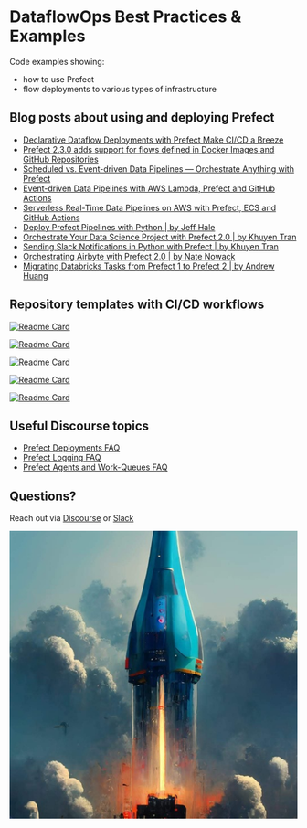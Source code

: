 # DataflowOps Best Practices & Examples
Code examples showing:
- how to use Prefect
- flow deployments to various types of infrastructure

## Blog posts about using and deploying Prefect
- [Declarative Dataflow Deployments with Prefect Make CI/CD a Breeze](https://medium.com/the-prefect-blog/declarative-dataflow-deployments-with-prefect-make-ci-cd-a-breeze-fe77bdbb58d4)
- [Prefect 2.3.0 adds support for flows defined in Docker Images and GitHub Repositories](https://medium.com/the-prefect-blog/prefect-2-3-0-adds-support-for-flows-defined-in-docker-images-and-github-repositories-79a8797a7371)
- [Scheduled vs. Event-driven Data Pipelines — Orchestrate Anything with Prefect](https://medium.com/the-prefect-blog/scheduled-vs-event-driven-data-pipelines-orchestrate-anything-with-prefect-b915e6adc3ba)
- [Event-driven Data Pipelines with AWS Lambda, Prefect and GitHub Actions](https://medium.com/the-prefect-blog/event-driven-data-pipelines-with-aws-lambda-prefect-and-github-actions-b3d9f84b1309)
- [Serverless Real-Time Data Pipelines on AWS with Prefect, ECS and GitHub Actions](https://medium.com/the-prefect-blog/serverless-real-time-data-pipelines-on-aws-with-prefect-ecs-and-github-actions-1737c80da3f5)
- [Deploy Prefect Pipelines with Python | by Jeff Hale](https://medium.com/the-prefect-blog/deploy-prefect-pipelines-with-python-perfect-68c944a3a89f)
- [Orchestrate Your Data Science Project with Prefect 2.0 | by Khuyen Tran](https://medium.com/the-prefect-blog/orchestrate-your-data-science-project-with-prefect-2-0-4118418fd7ce)
- [Sending Slack Notifications in Python with Prefect | by Khuyen Tran](https://medium.com/the-prefect-blog/sending-slack-notifications-in-python-with-prefect-840a895f81c)
- [Orchestrating Airbyte with Prefect 2.0 | by Nate Nowack](https://medium.com/the-prefect-blog/orchestrating-airbyte-with-prefect-2-0-35501997a974)
- [Migrating Databricks Tasks from Prefect 1 to Prefect 2 | by Andrew Huang](https://medium.com/the-prefect-blog/migrating-databricks-tasks-from-prefect-1-to-prefect-2-6f1187145d18)


## Repository templates with CI/CD workflows

[![Readme Card](https://github-readme-stats.vercel.app/api/pin/?username=anna-geller&repo=dataflow-ops)](https://github.com/anna-geller/dataflow-ops)

[![Readme Card](https://github-readme-stats.vercel.app/api/pin/?username=anna-geller&repo=dataflow-ops-aws-eks)](https://github.com/anna-geller/dataflow-ops-aws-eks)

[![Readme Card](https://github-readme-stats.vercel.app/api/pin/?username=anna-geller&repo=prefect-streaming)](https://github.com/anna-geller/prefect-streaming)

[![Readme Card](https://github-readme-stats.vercel.app/api/pin/?username=anna-geller&repo=prefect-aws-lambda)](https://github.com/anna-geller/prefect-aws-lambda)


[![Readme Card](https://github-readme-stats.vercel.app/api/pin/?username=anna-geller&repo=prefect-docker-deployment)](https://github.com/anna-geller/prefect-docker-deployment)


## Useful Discourse topics

- [Prefect Deployments FAQ](https://discourse.prefect.io/t/prefect-deployments-faq/1467)
- [Prefect Logging FAQ](https://discourse.prefect.io/t/prefect-logging-faq/1476)
- [Prefect Agents and Work-Queues FAQ](https://discourse.prefect.io/t/agents-and-work-queues-faq/1468/5)

## Questions?

Reach out via [Discourse](https://discourse.prefect.io/) or [Slack](https://prefect.io/slack)

![](img.jpeg)




